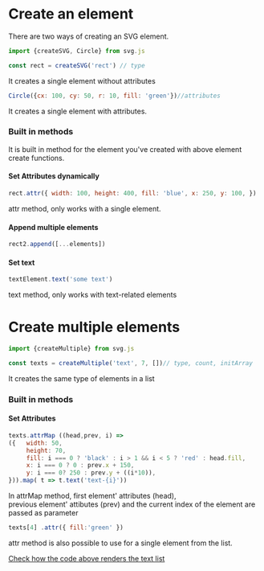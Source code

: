# Create an element
There are two ways of creating an SVG element.
```javascript
import {createSVG, Circle} from svg.js

const rect = createSVG('rect') // type
```
It creates a single element without attributes
```javascript
Circle({cx: 100, cy: 50, r: 10, fill: 'green'})//attributes
```
It creates a single element with attributes.
### Built in methods
It is built in method for the element you've created with above element create functions.
#### Set Attributes dynamically
```javascript
rect.attr({ width: 100, height: 400, fill: 'blue', x: 250, y: 100, })
```
attr method, only works with a single element.
#### Append multiple elements
```javascript
rect2.append([...elements])
```
#### Set text
```javascript
textElement.text('some text')
```
text method, only works with text-related elements

# Create multiple elements
```javascript
import {createMultiple} from svg.js

const texts = createMultiple('text', 7, [])// type, count, initArray
```
It creates the same type of elements in a list
### Built in methods
#### Set Attributes
```javascript
texts.attrMap ((head,prev, i) =>
({   width: 50,
     height: 70,
     fill: i === 0 ? 'black' : i > 1 && i < 5 ? 'red' : head.fill,
     x: i === 0 ? 0 : prev.x + 150,
     y: i === 0? 250 : prev.y + ((i*10)),
})).map( t => t.text('text-{i}'))
```
In attrMap method, first element' attributes (head), <br />
previous element' attibutes (prev) and the current index of the element are passed as parameter
```javascript
texts[4] .attr({ fill:'green' })
```
attr method is also possible to use for a single element from the list.

[Check how the code above renders the text list](https://pikpokjeon.github.io/SSH/)

